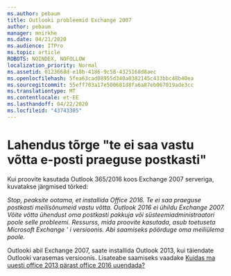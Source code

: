 ```yaml
---
ms.author: pebaum
title: Outlooki probleemid Exchange 2007
author: pebaum
manager: mnirkhe
ms.date: 04/21/2020
ms.audience: ITPro
ms.topic: article
ROBOTS: NOINDEX, NOFOLLOW
localization_priority: Normal
ms.assetid: 0123668d-e18b-4186-9c58-4325168d8aec
ms.openlocfilehash: 5fea63cad08955d340a0382145c433bbc48b40ea
ms.sourcegitcommit: 55eff703a17e500681d8fa6a87eb067019ade3cc
ms.translationtype: MT
ms.contentlocale: et-EE
ms.lasthandoff: 04/22/2020
ms.locfileid: "43743305"
---
```

# <a name="solution-for-error-you-wont-be-able-to-receive-mail-from-a-current-mailbox"></a>Lahendus tõrge "te ei saa vastu võtta e-posti praeguse postkasti"
Kui proovite kasutada Outlook 365/2016 koos Exchange 2007 serveriga, kuvatakse järgmised tõrked:

*Stop, peaksite ootama, et installida Office 2016. Te ei saa praeguse postkasti meilisõnumeid vastu võtta. Outlook 2016 ei ühildu Exchange 2007. Võite võtta ühendust oma postkasti pakkuja või süsteemiadministraatori poole selle probleemi. Ressurss, mida proovite kasutada, asub toetuseta Microsoft Exchange ' i versioonis. Abi saamiseks pöörduge oma meiliülema poole.*

Outlooki abil Exchange 2007, saate installida Outlook 2013, kui täiendate Outlooki varasemas versioonis. Lisateabe saamiseks vaadake [Kuidas ma uuesti office 2013 pärast office 2016 uuendada?](https://support.office.com/article/a6ca92f4-cbb4-4609-9fdb-f8d3dd6812f3)
